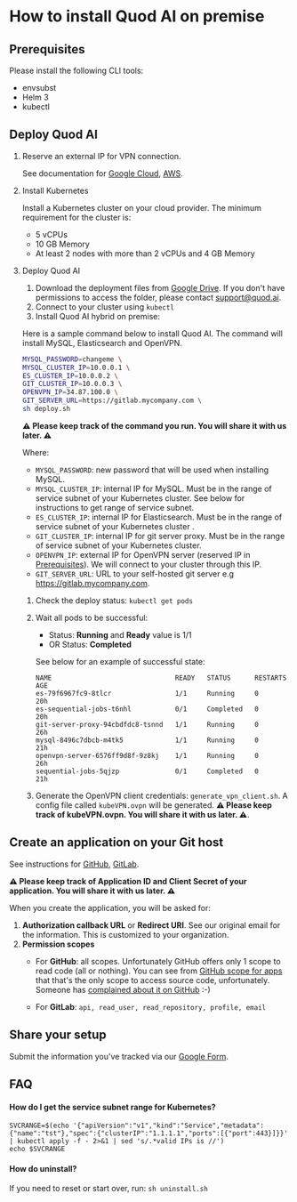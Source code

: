 # How to install Quod AI on premise

## Prerequisites

Please install the following CLI tools:

- envsubst
- Helm 3
- kubectl

## Deploy Quod AI

1. Reserve an external IP for VPN connection. 

	See documentation for [Google Cloud](https://cloud.google.com/compute/docs/ip-addresses/reserve-static-external-ip-address), [AWS](https://docs.aws.amazon.com/AWSEC2/latest/UserGuide/elastic-ip-addresses-eip.html).
1. Install Kubernetes 
	
	Install a Kubernetes cluster on your cloud provider. The minimum requirement for the cluster is:
	
	- 5 vCPUs
	- 10 GB Memory
	- At least 2 nodes with more than 2 vCPUs and 4 GB Memory
		
1. Deploy Quod AI
	1. Download the deployment files from [Google Drive](https://drive.google.com/drive/folders/16AhYhBLm_ulZFXuzETAmfiCgjtJrL5nq?usp=sharing). If you don't have permissions to access the folder, please contact [support@quod.ai](mailto:support@quod.ai).
 	1. Connect to your cluster using `kubectl`
 	1. Install Quod AI hybrid on premise:

	Here is a sample command below to install Quod AI. The command will install MySQL, Elasticsearch and OpenVPN.

	```bash
	MYSQL_PASSWORD=changeme \
	MYSQL_CLUSTER_IP=10.0.0.1 \
	ES_CLUSTER_IP=10.0.0.2 \
	GIT_CLUSTER_IP=10.0.0.3 \
	OPENVPN_IP=34.87.100.0 \
	GIT_SERVER_URL=https://gitlab.mycompany.com \
	sh deploy.sh
	```
		
	**⚠️ Please keep track of the command you run. You will share it with us later. ⚠️**
		
	Where:
		
	* `MYSQL_PASSWORD`: new password that will be used when installing MySQL.
	* `MYSQL_CLUSTER_IP`: internal IP for MySQL.  Must be in the range of service subnet of your Kubernetes cluster. See below for instructions to get range of service subnet.
	* `ES_CLUSTER_IP`: internal IP for Elasticsearch.  Must be in the range of service subnet of your Kubernetes cluster .
	* `GIT_CLUSTER_IP`: internal IP for git server proxy.  Must be in the range of service subnet of your Kubernetes cluster.
	* `OPENVPN_IP`: external IP for OpenVPN server (reserved IP in [Prerequisites](#prerequisites)). We will connect to your cluster through this IP.
	* `GIT_SERVER_URL`: URL to your self-hosted git server e.g https://gitlab.mycompany.com.
		
	1. Check the deploy status: `kubectl get pods`
	1. Wait all pods to be successful:
		- Status: **Running** and **Ready** value is 1/1
		- OR Status: **Completed**

		See below for an example of successful state:
		
		```
		NAME                               READY   STATUS      RESTARTS   AGE
		es-79f6967fc9-8tlcr                1/1     Running     0          20h
		es-sequential-jobs-t6nhl           0/1     Completed   0          20h
		git-server-proxy-94cbdfdc8-tsnnd   1/1     Running     0          26h
		mysql-8496c7dbcb-m4tk5             1/1     Running     0          21h
		openvpn-server-6576ff9d8f-9z8kj    1/1     Running     0          26h
		sequential-jobs-5qjzp              0/1     Completed   0          21h
		```
	1. Generate the OpenVPN client credentials: `generate_vpn_client.sh`. A config file called `kubeVPN.ovpn` will be generated. **⚠️ Please keep track of kubeVPN.ovpn. You will share it with us later. ⚠️**.

## Create an application on your Git host

See instructions for [GitHub](https://docs.github.com/en/free-pro-team@latest/developers/apps/creating-an-oauth-app), [GitLab](https://docs.gitlab.com/ee/integration/oauth_provider.html#adding-an-application-through-the-profile). 

**⚠️ Please keep track of Application ID and Client Secret of your application. You will share it with us later. ⚠️**

When you create the application, you will be asked for:

1. **Authorization callback URL** or **Redirect URI**. See our original email for the information. This is customized to your organization.
2. 	**Permission scopes**
	- For **GitHub**: all scopes. Unfortunately GitHub offers only 1 scope to read code (all or nothing). You can see from [GitHub scope for apps](https://docs.github.com/en/free-pro-team@latest/developers/apps/scopes-for-oauth-apps#available-scopes) that that's the only scope to access source code, unfortunately. Someone has [complained about it on GitHub](https://github.com/jollygoodcode/jollygoodcode.github.io/issues/6) :-)

	- For **GitLab**: `api, read_user, read_repository, profile, email`

## Share your setup 

Submit the information you've tracked via our [Google Form](https://docs.google.com/forms/d/e/1FAIpQLSefjQ4DuRoch0WuU9QHK_nNuST58M6GkzewMBjU0MBNk7HBsg/viewform).

## FAQ

#### How do I get the service subnet range for Kubernetes? 
	
```
SVCRANGE=$(echo '{"apiVersion":"v1","kind":"Service","metadata":{"name":"tst"},"spec":{"clusterIP":"1.1.1.1","ports":[{"port":443}]}}' | kubectl apply -f - 2>&1 | sed 's/.*valid IPs is //')
echo $SVCRANGE
```

#### How do uninstall? 

If you need to reset or start over, run: `sh uninstall.sh`
